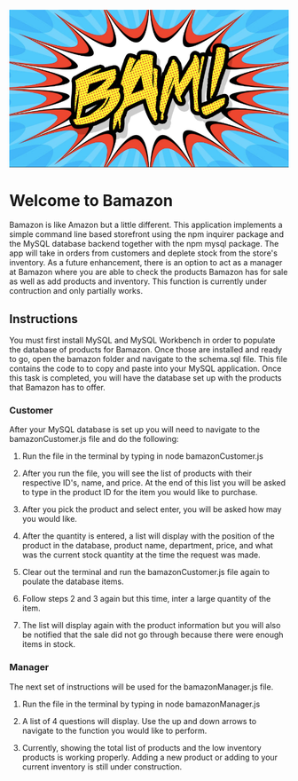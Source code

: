 ![bam](https://github.com/jldueyusa/bamazon/blob/master/assets/bam.png)
# Welcome to Bamazon 

Bamazon is like Amazon but a little different. This application implements a simple command line based storefront using the npm inquirer package and the MySQL database backend together with the npm mysql package. The app will take in orders from customers and deplete stock from the store's inventory. As a future enhancement, there is an option to act as a manager at Bamazon where you are able to check the products Bamazon has for sale as well as add products and inventory. This function is currently under contruction and only partially works. 

## Instructions

You must first install MySQL and MySQL Workbench in order to populate the database of products for Bamazon. Once those are installed and ready to go, open the bamazon folder and navigate to the schema.sql file. This file contains the code to to copy and paste into your MySQL application. Once this task is completed, you will have the database set up with the products that Bamazon has to offer.

### Customer

After your MySQL database is set up you will need to navigate to the bamazonCustomer.js file and do the following:

1. Run the file in the terminal by typing in node bamazonCustomer.js


2. After you run the file, you will see the list of products with their respective ID's, name, and price. At the end of this list you will be asked to type in the product ID for the item you would like to purchase. 

3. After you pick the product and select enter, you will be asked how may you would like.

4. After the quantity is entered, a list will display with the position of the product in the database, product name, department, price, and what was the current stock quantity at the time the request was made.

5. Clear out the terminal and run the bamazonCustomer.js file again to poulate the database items.

6. Follow steps 2 and 3 again but this time, inter a large quantity of the item. 

7. The list will display again with the product information but you will also be notified that the sale did not go through because there were enough items in stock.

### Manager

The next set of instructions will be used for the bamazonManager.js file.

1. Run the file in the terminal by typing in node bamazonManager.js

2. A list of 4 questions will display. Use the up and down arrows to navigate to the function you would like to perform.

3. Currently, showing the total list of products and the low inventory products is working properly. Adding a new product or adding to your current inventory is still under construction.
